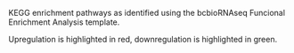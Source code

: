 KEGG enrichment pathways as identified using the bcbioRNAseq Funcional Enrichment Analysis template.

Upregulation is highlighted in red, downregulation is highlighted in green.
